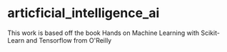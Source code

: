 # articficial_intelligence_ai
This work is based off the book Hands on Machine Learning with Scikit-Learn and Tensorflow from O'Reilly 
